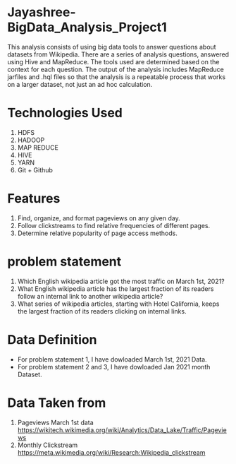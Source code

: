 # Jayashree-BigData_Analysis_Project1

This analysis consists of using big data tools to answer questions about datasets from Wikipedia. There are a series of analysis questions, answered using Hive and MapReduce. The tools used are determined based on the context for each question. The output of the analysis includes MapReduce jarfiles and .hql files so that the analysis is a repeatable process that works on a larger dataset, not just an ad hoc calculation.

# Technologies Used

1. HDFS
2. HADOOP
3. MAP REDUCE
4. HIVE
5. YARN
7. Git + Github

# Features

1. Find, organize, and format pageviews on any given day.
2. Follow clickstreams to find relative frequencies of different pages.
3. Determine relative popularity of page access methods.

# problem statement

1. Which English wikipedia article got the most traffic on March 1st, 2021?
2. What English wikipedia article has the largest fraction of its readers follow an internal link to another wikipedia article?
3. What series of wikipedia articles, starting with Hotel California, keeps the largest fraction of its readers clicking on internal links.

# Data Definition
- For problem statement 1, I have dowloaded March 1st, 2021 Data.
- For problem statement 2 and 3, I have dowloaded Jan 2021 month Dataset.

# Data Taken from

1. Pageviews March 1st data https://wikitech.wikimedia.org/wiki/Analytics/Data_Lake/Traffic/Pageviews
2. Monthly Clickstream https://meta.wikimedia.org/wiki/Research:Wikipedia_clickstream
